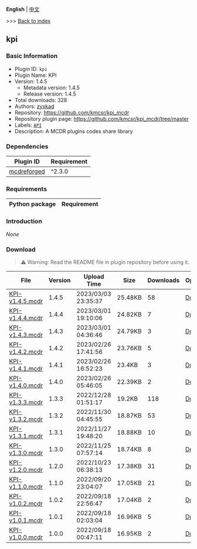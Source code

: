 **English** | [中文](readme-zh_cn.md)

\>\>\> [Back to index](/readme.md)

## kpi

### Basic Information

- Plugin ID: `kpi`
- Plugin Name: KPI
- Version: 1.4.5
  - Metadata version: 1.4.5
  - Release version: 1.4.5
- Total downloads: 328
- Authors: [zyxkad](https://github.com/zyxkad)
- Repository: https://github.com/kmcsr/kpi_mcdr
- Repository plugin page: https://github.com/kmcsr/kpi_mcdr/tree/master
- Labels: [`API`](/labels/api/readme.md)
- Description: A MCDR plugins codes share library

### Dependencies

| Plugin ID | Requirement |
| --- | --- |
| [mcdreforged](https://github.com/Fallen-Breath/MCDReforged) | ^2.3.0 |

### Requirements

| Python package | Requirement |
| --- | --- |

### Introduction

*None*

### Download

> :warning: Warning: Read the README file in plugin repository before using it.

| File | Version | Upload Time | Size | Downloads | Operations |
| --- | --- | --- | --- | --- | --- |
| [KPI-v1.4.5.mcdr](https://github.com/kmcsr/kpi_mcdr/releases/tag/v1.4.5) | 1.4.5 | 2023/03/03 23:35:37 | 25.48KB | 58 | [Download](https://github.com/kmcsr/kpi_mcdr/releases/download/v1.4.5/KPI-v1.4.5.mcdr) |
| [KPI-v1.4.4.mcdr](https://github.com/kmcsr/kpi_mcdr/releases/tag/v1.4.4) | 1.4.4 | 2023/03/01 19:10:06 | 24.82KB | 7 | [Download](https://github.com/kmcsr/kpi_mcdr/releases/download/v1.4.4/KPI-v1.4.4.mcdr) |
| [KPI-v1.4.3.mcdr](https://github.com/kmcsr/kpi_mcdr/releases/tag/v1.4.3) | 1.4.3 | 2023/03/01 04:36:46 | 24.79KB | 3 | [Download](https://github.com/kmcsr/kpi_mcdr/releases/download/v1.4.3/KPI-v1.4.3.mcdr) |
| [KPI-v1.4.2.mcdr](https://github.com/kmcsr/kpi_mcdr/releases/tag/v1.4.2) | 1.4.2 | 2023/02/26 17:41:56 | 23.76KB | 5 | [Download](https://github.com/kmcsr/kpi_mcdr/releases/download/v1.4.2/KPI-v1.4.2.mcdr) |
| [KPI-v1.4.1.mcdr](https://github.com/kmcsr/kpi_mcdr/releases/tag/v1.4.1) | 1.4.1 | 2023/02/26 16:52:23 | 23.4KB | 3 | [Download](https://github.com/kmcsr/kpi_mcdr/releases/download/v1.4.1/KPI-v1.4.1.mcdr) |
| [KPI-v1.4.0.mcdr](https://github.com/kmcsr/kpi_mcdr/releases/tag/v1.4.0) | 1.4.0 | 2023/02/26 05:46:05 | 22.39KB | 2 | [Download](https://github.com/kmcsr/kpi_mcdr/releases/download/v1.4.0/KPI-v1.4.0.mcdr) |
| [KPI-v1.3.3.mcdr](https://github.com/kmcsr/kpi_mcdr/releases/tag/v1.3.3) | 1.3.3 | 2022/12/28 01:51:17 | 19.2KB | 118 | [Download](https://github.com/kmcsr/kpi_mcdr/releases/download/v1.3.3/KPI-v1.3.3.mcdr) |
| [KPI-v1.3.2.mcdr](https://github.com/kmcsr/kpi_mcdr/releases/tag/v1.3.2) | 1.3.2 | 2022/11/30 04:45:55 | 18.87KB | 53 | [Download](https://github.com/kmcsr/kpi_mcdr/releases/download/v1.3.2/KPI-v1.3.2.mcdr) |
| [KPI-v1.3.1.mcdr](https://github.com/kmcsr/kpi_mcdr/releases/tag/v1.3.1) | 1.3.1 | 2022/11/27 19:48:20 | 18.88KB | 10 | [Download](https://github.com/kmcsr/kpi_mcdr/releases/download/v1.3.1/KPI-v1.3.1.mcdr) |
| [KPI-v1.3.0.mcdr](https://github.com/kmcsr/kpi_mcdr/releases/tag/v1.3.0) | 1.3.0 | 2022/11/25 07:57:14 | 18.74KB | 8 | [Download](https://github.com/kmcsr/kpi_mcdr/releases/download/v1.3.0/KPI-v1.3.0.mcdr) |
| [KPI-v1.2.0.mcdr](https://github.com/kmcsr/kpi_mcdr/releases/tag/v1.2.0) | 1.2.0 | 2022/10/23 06:38:13 | 17.38KB | 31 | [Download](https://github.com/kmcsr/kpi_mcdr/releases/download/v1.2.0/KPI-v1.2.0.mcdr) |
| [KPI-v1.1.0.mcdr](https://github.com/kmcsr/kpi_mcdr/releases/tag/v1.1.0) | 1.1.0 | 2022/09/20 23:04:07 | 17.05KB | 21 | [Download](https://github.com/kmcsr/kpi_mcdr/releases/download/v1.1.0/KPI-v1.1.0.mcdr) |
| [KPI-v1.0.2.mcdr](https://github.com/kmcsr/kpi_mcdr/releases/tag/v1.0.2) | 1.0.2 | 2022/09/18 22:56:47 | 17.04KB | 2 | [Download](https://github.com/kmcsr/kpi_mcdr/releases/download/v1.0.2/KPI-v1.0.2.mcdr) |
| [KPI-v1.0.1.mcdr](https://github.com/kmcsr/kpi_mcdr/releases/tag/v1.0.1) | 1.0.1 | 2022/09/18 02:03:04 | 16.96KB | 5 | [Download](https://github.com/kmcsr/kpi_mcdr/releases/download/v1.0.1/KPI-v1.0.1.mcdr) |
| [KPI-v1.0.0.mcdr](https://github.com/kmcsr/kpi_mcdr/releases/tag/v1.0.0) | 1.0.0 | 2022/09/18 00:47:11 | 16.95KB | 2 | [Download](https://github.com/kmcsr/kpi_mcdr/releases/download/v1.0.0/KPI-v1.0.0.mcdr) |

